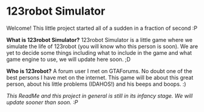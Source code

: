 # 123robot Simulator

Welcome! This little project started all of a sudden in a fraction of second :P

**What is 123robot Simulator?**
123robot Simulator is a little game where we simulate the life of 123robot (you will know who this person is soon).
We are yet to decide some things including what to include in the game and what game engine to use, we will update here soon. ;D

**Who is 123robot?**
A forum user I met on GTAForums. No doubt one of the best persons I have met on the internet. This game will be about this great person, about his little problems (IDAHOS!) and his beeps and boops. :)

*This ReadMe and this project in general is still in its infancy stage. We will update sooner than soon. :P* 
